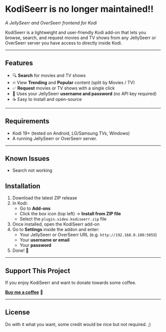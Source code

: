 # KodiSeerr is no longer maintained!!
*A JellySeerr and OverSeerr frontend for Kodi*

KodiSeerr is a lightweight and user-friendly Kodi add-on that lets you browse, search, and request movies and TV shows from any JellySeerr or OverSeerr server you have access to directly inside Kodi.

---

## Features

- 🔍 **Search** for movies and TV shows
- 🔥 View **Trending** and **Popular** content (split by Movies / TV)
- ✅ **Request** movies or TV shows with a single click
- 🔐 Uses your JellySeerr **username and password** (no API key required)
- ☕ Easy to install and open-source

---

## Requirements

- Kodi 19+ (tested on Android, LG/Samsung TVs, Windows)
- A running JellySeerr or OverSeerr server.

---

## Known Issues

- Search not working

## Installation

1. Download the latest ZIP release
2. In Kodi:
   - Go to **Add-ons**
   - Click the box icon (top left) → **Install from ZIP file**
   - Select the `plugin.video.kodiseerr.zip` file
3. Once installed, open the KodiSeerr add-on
4. Go to **Settings** inside the addon and enter:
   - Your JellySeerr or OverSeerr URL (e.g. `http://192.168.0.100:5055`)
   - Your **username or email**
   - Your **password**
5. Done! 🎉

---

## Support This Project

If you enjoy KodiSeerr and want to donate towards some coffee.

[**Buy me a coffee**](https://www.paypal.com/donate/?hosted_button_id=KEXBXYM4KFPE8) 🙏

---

## License

Do with it what you want, some credit would be nice but not required. ;)

